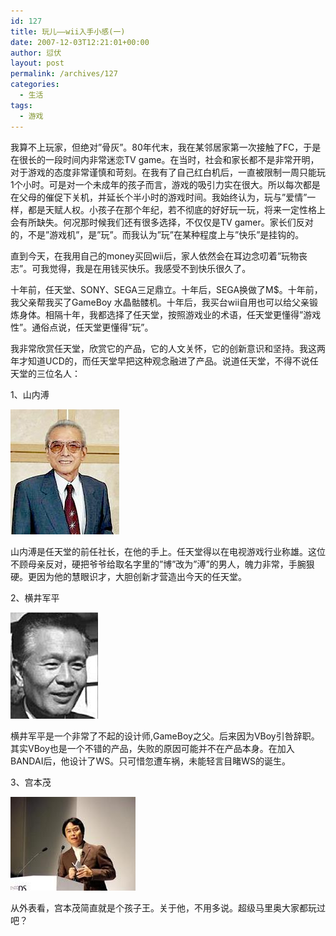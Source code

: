 ```yaml
---
id: 127
title: 玩儿——wii入手小感(一)
date: 2007-12-03T12:21:01+00:00
author: 愆伏
layout: post
permalink: /archives/127
categories:
  - 生活
tags:
  - 游戏
---
```

我算不上玩家，但绝对&#8221;骨灰&#8221;。80年代末，我在某邻居家第一次接触了FC，于是在很长的一段时间内非常迷恋TV game。在当时，社会和家长都不是非常开明，对于游戏的态度非常谨慎和苛刻。在我有了自己红白机后，一直被限制一周只能玩1个小时。可是对一个未成年的孩子而言，游戏的吸引力实在很大。所以每次都是在父母的催促下关机，并延长个半小时的游戏时间。我始终认为，玩与&#8221;爱情&#8221;一样，都是天赋人权。小孩子在那个年纪，若不彻底的好好玩一玩，将来一定性格上会有所缺失。何况那时候我们还有很多选择，不仅仅是TV gamer。家长们反对的，不是&#8221;游戏机&#8221;，是&#8221;玩&#8221;。而我认为&#8221;玩&#8221;在某种程度上与&#8221;快乐&#8221;是挂钩的。

直到今天，在我用自己的money买回wii后，家人依然会在耳边念叨着&#8221;玩物丧志&#8221;。可我觉得，我是在用钱买快乐。我感受不到快乐很久了。

十年前，任天堂、SONY、SEGA三足鼎立。十年后，SEGA换做了M$。十年前，我父亲帮我买了GameBoy <!--more-->水晶骷髅机。十年后，我买台wii自用也可以给父亲锻炼身体。相隔十年，我都选择了任天堂，按照游戏业的术语，任天堂更懂得&#8221;游戏性&#8221;。通俗点说，任天堂更懂得&#8221;玩&#8221;。

我非常欣赏任天堂，欣赏它的产品，它的人文关怀，它的创新意识和坚持。我这两年才知道UCD的，而任天堂早把这种观念融进了产品。说道任天堂，不得不说任天堂的三位名人：

1、山内溥
  
<a href="/wp-content/uploads/200712/04_122102_yama.jpg" target="_blank"><img src="/wp-content/uploads/200712/04_122102_yama.jpg" alt="//wp-content/uploads/200712/04_122102_yama.jpg" /></a>
  
山内溥是任天堂的前任社长，在他的手上。任天堂得以在电视游戏行业称雄。这位不顾母亲反对，硬把爷爷给取名字里的&#8221;博&#8221;改为&#8221;溥&#8221;的男人，魄力非常，手腕狠硬。更因为他的慧眼识才，大胆创新才营造出今天的任天堂。

2、横井军平
  
<a href="/wp-content/uploads/200712/04_122120_hengjing.jpg" target="_blank"><img src="/wp-content/uploads/200712/04_122120_hengjing.jpg" alt="/wp-content/uploads/200712/04_122120_hengjing.jpg" /></a>
  
横井军平是一个非常了不起的设计师,GameBoy之父。后来因为VBoy引咎辞职。其实VBoy也是一个不错的产品，失败的原因可能并不在产品本身。在加入BANDAI后，他设计了WS。只可惜忽遭车祸，未能轻言目睹WS的诞生。

3、宫本茂
  
<a href="/wp-content/uploads/200712/04_122114_gongben.jpg" target="_blank"><img src="/wp-content/uploads/200712/04_122114_gongben.jpg" alt="/wp-content/uploads/200712/04_122114_gongben.jpg" /></a>
  
从外表看，宫本茂简直就是个孩子王。关于他，不用多说。超级马里奥大家都玩过吧？